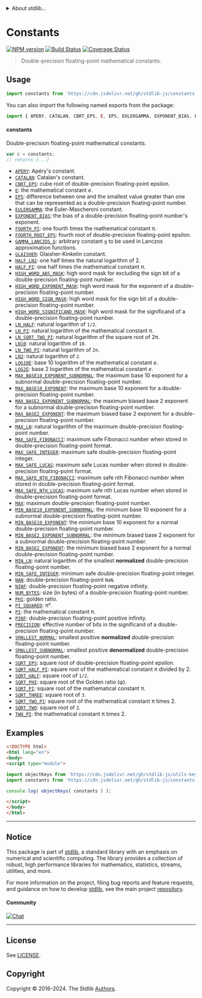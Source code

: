 <!--

@license Apache-2.0

Copyright (c) 2021 The Stdlib Authors.

Licensed under the Apache License, Version 2.0 (the "License");
you may not use this file except in compliance with the License.
You may obtain a copy of the License at

   http://www.apache.org/licenses/LICENSE-2.0

Unless required by applicable law or agreed to in writing, software
distributed under the License is distributed on an "AS IS" BASIS,
WITHOUT WARRANTIES OR CONDITIONS OF ANY KIND, either express or implied.
See the License for the specific language governing permissions and
limitations under the License.

-->


<details>
  <summary>
    About stdlib...
  </summary>
  <p>We believe in a future in which the web is a preferred environment for numerical computation. To help realize this future, we've built stdlib. stdlib is a standard library, with an emphasis on numerical and scientific computation, written in JavaScript (and C) for execution in browsers and in Node.js.</p>
  <p>The library is fully decomposable, being architected in such a way that you can swap out and mix and match APIs and functionality to cater to your exact preferences and use cases.</p>
  <p>When you use stdlib, you can be absolutely certain that you are using the most thorough, rigorous, well-written, studied, documented, tested, measured, and high-quality code out there.</p>
  <p>To join us in bringing numerical computing to the web, get started by checking us out on <a href="https://github.com/stdlib-js/stdlib">GitHub</a>, and please consider <a href="https://opencollective.com/stdlib">financially supporting stdlib</a>. We greatly appreciate your continued support!</p>
</details>

# Constants

[![NPM version][npm-image]][npm-url] [![Build Status][test-image]][test-url] [![Coverage Status][coverage-image]][coverage-url] <!-- [![dependencies][dependencies-image]][dependencies-url] -->

> Double-precision floating-point mathematical constants.



<section class="usage">

## Usage

```javascript
import constants from 'https://cdn.jsdelivr.net/gh/stdlib-js/constants-float64@v0.3.0-esm/index.mjs';
```

You can also import the following named exports from the package:

```javascript
import { APERY, CATALAN, CBRT_EPS, E, EPS, EULERGAMMA, EXPONENT_BIAS, FOURTH_PI, FOURTH_ROOT_EPS, GAMMA_LANCZOS_G, GLAISHER, HALF_LN2, HALF_PI, HIGH_WORD_ABS_MASK, HIGH_WORD_EXPONENT_MASK, HIGH_WORD_SIGNIFICAND_MASK, HIGH_WORD_SIGN_MASK, LN10, LN2, LN_HALF, LN_PI, LN_SQRT_TWO_PI, LN_TWO_PI, LOG10E, LOG2E, MAX, MAX_BASE10_EXPONENT, MAX_BASE10_EXPONENT_SUBNORMAL, MAX_BASE2_EXPONENT, MAX_BASE2_EXPONENT_SUBNORMAL, MAX_LN, MAX_SAFE_FIBONACCI, MAX_SAFE_INTEGER, MAX_SAFE_LUCAS, MAX_SAFE_NTH_FIBONACCI, MAX_SAFE_NTH_LUCAS, MIN_BASE10_EXPONENT, MIN_BASE10_EXPONENT_SUBNORMAL, MIN_BASE2_EXPONENT, MIN_BASE2_EXPONENT_SUBNORMAL, MIN_LN, MIN_SAFE_INTEGER, NAN, NINF, NUM_BYTES, PHI, PI, PINF, PI_SQUARED, PRECISION, SMALLEST_NORMAL, SMALLEST_SUBNORMAL, SQRT_EPS, SQRT_HALF, SQRT_HALF_PI, SQRT_PHI, SQRT_PI, SQRT_THREE, SQRT_TWO, SQRT_TWO_PI, TWO_PI } from 'https://cdn.jsdelivr.net/gh/stdlib-js/constants-float64@v0.3.0-esm/index.mjs';
```

#### constants

Double-precision floating-point mathematical constants.

```javascript
var c = constants;
// returns {...}
```

<!-- <toc pattern="*" > -->

<div class="namespace-toc">

-   <span class="signature">[`APERY`][@stdlib/constants/float64/apery]</span><span class="delimiter">: </span><span class="description">Apéry's constant.</span>
-   <span class="signature">[`CATALAN`][@stdlib/constants/float64/catalan]</span><span class="delimiter">: </span><span class="description">Catalan's constant.</span>
-   <span class="signature">[`CBRT_EPS`][@stdlib/constants/float64/cbrt-eps]</span><span class="delimiter">: </span><span class="description">cube root of double-precision floating-point epsilon.</span>
-   <span class="signature">[`E`][@stdlib/constants/float64/e]</span><span class="delimiter">: </span><span class="description">the mathematical constant _e_.</span>
-   <span class="signature">[`EPS`][@stdlib/constants/float64/eps]</span><span class="delimiter">: </span><span class="description">difference between one and the smallest value greater than one that can be represented as a double-precision floating-point number.</span>
-   <span class="signature">[`EULERGAMMA`][@stdlib/constants/float64/eulergamma]</span><span class="delimiter">: </span><span class="description">the Euler-Mascheroni constant.</span>
-   <span class="signature">[`EXPONENT_BIAS`][@stdlib/constants/float64/exponent-bias]</span><span class="delimiter">: </span><span class="description">the bias of a double-precision floating-point number's exponent.</span>
-   <span class="signature">[`FOURTH_PI`][@stdlib/constants/float64/fourth-pi]</span><span class="delimiter">: </span><span class="description">one fourth times the mathematical constant π.</span>
-   <span class="signature">[`FOURTH_ROOT_EPS`][@stdlib/constants/float64/fourth-root-eps]</span><span class="delimiter">: </span><span class="description">fourth root of double-precision floating-point epsilon.</span>
-   <span class="signature">[`GAMMA_LANCZOS_G`][@stdlib/constants/float64/gamma-lanczos-g]</span><span class="delimiter">: </span><span class="description">arbitrary constant `g` to be used in Lanczos approximation functions.</span>
-   <span class="signature">[`GLAISHER`][@stdlib/constants/float64/glaisher-kinkelin]</span><span class="delimiter">: </span><span class="description">Glaisher-Kinkelin constant.</span>
-   <span class="signature">[`HALF_LN2`][@stdlib/constants/float64/half-ln-two]</span><span class="delimiter">: </span><span class="description">one half times the natural logarithm of 2.</span>
-   <span class="signature">[`HALF_PI`][@stdlib/constants/float64/half-pi]</span><span class="delimiter">: </span><span class="description">one half times the mathematical constant π.</span>
-   <span class="signature">[`HIGH_WORD_ABS_MASK`][@stdlib/constants/float64/high-word-abs-mask]</span><span class="delimiter">: </span><span class="description">high word mask for excluding the sign bit of a double-precision floating-point number.</span>
-   <span class="signature">[`HIGH_WORD_EXPONENT_MASK`][@stdlib/constants/float64/high-word-exponent-mask]</span><span class="delimiter">: </span><span class="description">high word mask for the exponent of a double-precision floating-point number.</span>
-   <span class="signature">[`HIGH_WORD_SIGN_MASK`][@stdlib/constants/float64/high-word-sign-mask]</span><span class="delimiter">: </span><span class="description">high word mask for the sign bit of a double-precision floating-point number.</span>
-   <span class="signature">[`HIGH_WORD_SIGNIFICAND_MASK`][@stdlib/constants/float64/high-word-significand-mask]</span><span class="delimiter">: </span><span class="description">high word mask for the significand of a double-precision floating-point number.</span>
-   <span class="signature">[`LN_HALF`][@stdlib/constants/float64/ln-half]</span><span class="delimiter">: </span><span class="description">natural logarithm of `1/2`.</span>
-   <span class="signature">[`LN_PI`][@stdlib/constants/float64/ln-pi]</span><span class="delimiter">: </span><span class="description">natural logarithm of the mathematical constant π.</span>
-   <span class="signature">[`LN_SQRT_TWO_PI`][@stdlib/constants/float64/ln-sqrt-two-pi]</span><span class="delimiter">: </span><span class="description">natural logarithm of the square root of 2π.</span>
-   <span class="signature">[`LN10`][@stdlib/constants/float64/ln-ten]</span><span class="delimiter">: </span><span class="description">natural logarithm of `10`.</span>
-   <span class="signature">[`LN_TWO_PI`][@stdlib/constants/float64/ln-two-pi]</span><span class="delimiter">: </span><span class="description">natural logarithm of `2π`.</span>
-   <span class="signature">[`LN2`][@stdlib/constants/float64/ln-two]</span><span class="delimiter">: </span><span class="description">natural logarithm of `2`.</span>
-   <span class="signature">[`LOG10E`][@stdlib/constants/float64/log10-e]</span><span class="delimiter">: </span><span class="description">base 10 logarithm of the mathematical constant _e_.</span>
-   <span class="signature">[`LOG2E`][@stdlib/constants/float64/log2-e]</span><span class="delimiter">: </span><span class="description">base 2 logarithm of the mathematical constant _e_.</span>
-   <span class="signature">[`MAX_BASE10_EXPONENT_SUBNORMAL`][@stdlib/constants/float64/max-base10-exponent-subnormal]</span><span class="delimiter">: </span><span class="description">the maximum base 10 exponent for a subnormal double-precision floating-point number.</span>
-   <span class="signature">[`MAX_BASE10_EXPONENT`][@stdlib/constants/float64/max-base10-exponent]</span><span class="delimiter">: </span><span class="description">the maximum base 10 exponent for a double-precision floating-point number.</span>
-   <span class="signature">[`MAX_BASE2_EXPONENT_SUBNORMAL`][@stdlib/constants/float64/max-base2-exponent-subnormal]</span><span class="delimiter">: </span><span class="description">the maximum biased base 2 exponent for a subnormal double-precision floating-point number.</span>
-   <span class="signature">[`MAX_BASE2_EXPONENT`][@stdlib/constants/float64/max-base2-exponent]</span><span class="delimiter">: </span><span class="description">the maximum biased base 2 exponent for a double-precision floating-point number.</span>
-   <span class="signature">[`MAX_LN`][@stdlib/constants/float64/max-ln]</span><span class="delimiter">: </span><span class="description">natural logarithm of the maximum double-precision floating-point number.</span>
-   <span class="signature">[`MAX_SAFE_FIBONACCI`][@stdlib/constants/float64/max-safe-fibonacci]</span><span class="delimiter">: </span><span class="description">maximum safe Fibonacci number when stored in double-precision floating-point format.</span>
-   <span class="signature">[`MAX_SAFE_INTEGER`][@stdlib/constants/float64/max-safe-integer]</span><span class="delimiter">: </span><span class="description">maximum safe double-precision floating-point integer.</span>
-   <span class="signature">[`MAX_SAFE_LUCAS`][@stdlib/constants/float64/max-safe-lucas]</span><span class="delimiter">: </span><span class="description">maximum safe Lucas number when stored in double-precision floating-point format.</span>
-   <span class="signature">[`MAX_SAFE_NTH_FIBONACCI`][@stdlib/constants/float64/max-safe-nth-fibonacci]</span><span class="delimiter">: </span><span class="description">maximum safe nth Fibonacci number when stored in double-precision floating-point format.</span>
-   <span class="signature">[`MAX_SAFE_NTH_LUCAS`][@stdlib/constants/float64/max-safe-nth-lucas]</span><span class="delimiter">: </span><span class="description">maximum safe nth Lucas number when stored in double-precision floating-point format.</span>
-   <span class="signature">[`MAX`][@stdlib/constants/float64/max]</span><span class="delimiter">: </span><span class="description">maximum double-precision floating-point number.</span>
-   <span class="signature">[`MIN_BASE10_EXPONENT_SUBNORMAL`][@stdlib/constants/float64/min-base10-exponent-subnormal]</span><span class="delimiter">: </span><span class="description">the minimum base 10 exponent for a subnormal double-precision floating-point number.</span>
-   <span class="signature">[`MIN_BASE10_EXPONENT`][@stdlib/constants/float64/min-base10-exponent]</span><span class="delimiter">: </span><span class="description">the minimum base 10 exponent for a normal double-precision floating-point number.</span>
-   <span class="signature">[`MIN_BASE2_EXPONENT_SUBNORMAL`][@stdlib/constants/float64/min-base2-exponent-subnormal]</span><span class="delimiter">: </span><span class="description">the minimum biased base 2 exponent for a subnormal double-precision floating-point number.</span>
-   <span class="signature">[`MIN_BASE2_EXPONENT`][@stdlib/constants/float64/min-base2-exponent]</span><span class="delimiter">: </span><span class="description">the minimum biased base 2 exponent for a normal double-precision floating-point number.</span>
-   <span class="signature">[`MIN_LN`][@stdlib/constants/float64/min-ln]</span><span class="delimiter">: </span><span class="description">natural logarithm of the smallest **normalized** double-precision floating-point number.</span>
-   <span class="signature">[`MIN_SAFE_INTEGER`][@stdlib/constants/float64/min-safe-integer]</span><span class="delimiter">: </span><span class="description">minimum safe double-precision floating-point integer.</span>
-   <span class="signature">[`NAN`][@stdlib/constants/float64/nan]</span><span class="delimiter">: </span><span class="description">double-precision floating-point `NaN`.</span>
-   <span class="signature">[`NINF`][@stdlib/constants/float64/ninf]</span><span class="delimiter">: </span><span class="description">double-precision floating-point negative infinity.</span>
-   <span class="signature">[`NUM_BYTES`][@stdlib/constants/float64/num-bytes]</span><span class="delimiter">: </span><span class="description">size (in bytes) of a double-precision floating-point number.</span>
-   <span class="signature">[`PHI`][@stdlib/constants/float64/phi]</span><span class="delimiter">: </span><span class="description">golden ratio.</span>
-   <span class="signature">[`PI_SQUARED`][@stdlib/constants/float64/pi-squared]</span><span class="delimiter">: </span><span class="description">π².</span>
-   <span class="signature">[`PI`][@stdlib/constants/float64/pi]</span><span class="delimiter">: </span><span class="description">the mathematical constant π.</span>
-   <span class="signature">[`PINF`][@stdlib/constants/float64/pinf]</span><span class="delimiter">: </span><span class="description">double-precision floating-point positive infinity.</span>
-   <span class="signature">[`PRECISION`][@stdlib/constants/float64/precision]</span><span class="delimiter">: </span><span class="description">effective number of bits in the significand of a double-precision floating-point number.</span>
-   <span class="signature">[`SMALLEST_NORMAL`][@stdlib/constants/float64/smallest-normal]</span><span class="delimiter">: </span><span class="description">smallest positive **normalized** double-precision floating-point number.</span>
-   <span class="signature">[`SMALLEST_SUBNORMAL`][@stdlib/constants/float64/smallest-subnormal]</span><span class="delimiter">: </span><span class="description">smallest positive **denormalized** double-precision floating-point number.</span>
-   <span class="signature">[`SQRT_EPS`][@stdlib/constants/float64/sqrt-eps]</span><span class="delimiter">: </span><span class="description">square root of double-precision floating-point epsilon.</span>
-   <span class="signature">[`SQRT_HALF_PI`][@stdlib/constants/float64/sqrt-half-pi]</span><span class="delimiter">: </span><span class="description">square root of the mathematical constant π divided by 2.</span>
-   <span class="signature">[`SQRT_HALF`][@stdlib/constants/float64/sqrt-half]</span><span class="delimiter">: </span><span class="description">square root of `1/2`.</span>
-   <span class="signature">[`SQRT_PHI`][@stdlib/constants/float64/sqrt-phi]</span><span class="delimiter">: </span><span class="description">square root of the Golden ratio (φ).</span>
-   <span class="signature">[`SQRT_PI`][@stdlib/constants/float64/sqrt-pi]</span><span class="delimiter">: </span><span class="description">square root of the mathematical constant π.</span>
-   <span class="signature">[`SQRT_THREE`][@stdlib/constants/float64/sqrt-three]</span><span class="delimiter">: </span><span class="description">square root of `3`.</span>
-   <span class="signature">[`SQRT_TWO_PI`][@stdlib/constants/float64/sqrt-two-pi]</span><span class="delimiter">: </span><span class="description">square root of the mathematical constant π times 2.</span>
-   <span class="signature">[`SQRT_TWO`][@stdlib/constants/float64/sqrt-two]</span><span class="delimiter">: </span><span class="description">square root of `2`.</span>
-   <span class="signature">[`TWO_PI`][@stdlib/constants/float64/two-pi]</span><span class="delimiter">: </span><span class="description">the mathematical constant π times 2.</span>

</div>

<!-- </toc> -->

</section>

<!-- /.usage -->

<section class="examples">

## Examples

<!-- TODO: better examples -->

<!-- eslint no-undef: "error" -->

```html
<!DOCTYPE html>
<html lang="en">
<body>
<script type="module">

import objectKeys from 'https://cdn.jsdelivr.net/gh/stdlib-js/utils-keys@esm/index.mjs';
import constants from 'https://cdn.jsdelivr.net/gh/stdlib-js/constants-float64@v0.3.0-esm/index.mjs';

console.log( objectKeys( constants ) );

</script>
</body>
</html>
```

</section>

<!-- /.examples -->

<!-- Section for related `stdlib` packages. Do not manually edit this section, as it is automatically populated. -->

<section class="related">

</section>

<!-- /.related -->

<!-- Section for all links. Make sure to keep an empty line after the `section` element and another before the `/section` close. -->


<section class="main-repo" >

* * *

## Notice

This package is part of [stdlib][stdlib], a standard library with an emphasis on numerical and scientific computing. The library provides a collection of robust, high performance libraries for mathematics, statistics, streams, utilities, and more.

For more information on the project, filing bug reports and feature requests, and guidance on how to develop [stdlib][stdlib], see the main project [repository][stdlib].

#### Community

[![Chat][chat-image]][chat-url]

---

## License

See [LICENSE][stdlib-license].


## Copyright

Copyright &copy; 2016-2024. The Stdlib [Authors][stdlib-authors].

</section>

<!-- /.stdlib -->

<!-- Section for all links. Make sure to keep an empty line after the `section` element and another before the `/section` close. -->

<section class="links">

[npm-image]: http://img.shields.io/npm/v/@stdlib/constants-float64.svg
[npm-url]: https://npmjs.org/package/@stdlib/constants-float64

[test-image]: https://github.com/stdlib-js/constants-float64/actions/workflows/test.yml/badge.svg?branch=v0.3.0
[test-url]: https://github.com/stdlib-js/constants-float64/actions/workflows/test.yml?query=branch:v0.3.0

[coverage-image]: https://img.shields.io/codecov/c/github/stdlib-js/constants-float64/main.svg
[coverage-url]: https://codecov.io/github/stdlib-js/constants-float64?branch=main

<!--

[dependencies-image]: https://img.shields.io/david/stdlib-js/constants-float64.svg
[dependencies-url]: https://david-dm.org/stdlib-js/constants-float64/main

-->

[chat-image]: https://img.shields.io/gitter/room/stdlib-js/stdlib.svg
[chat-url]: https://app.gitter.im/#/room/#stdlib-js_stdlib:gitter.im

[stdlib]: https://github.com/stdlib-js/stdlib

[stdlib-authors]: https://github.com/stdlib-js/stdlib/graphs/contributors

[umd]: https://github.com/umdjs/umd
[es-module]: https://developer.mozilla.org/en-US/docs/Web/JavaScript/Guide/Modules

[deno-url]: https://github.com/stdlib-js/constants-float64/tree/deno
[deno-readme]: https://github.com/stdlib-js/constants-float64/blob/deno/README.md
[umd-url]: https://github.com/stdlib-js/constants-float64/tree/umd
[umd-readme]: https://github.com/stdlib-js/constants-float64/blob/umd/README.md
[esm-url]: https://github.com/stdlib-js/constants-float64/tree/esm
[esm-readme]: https://github.com/stdlib-js/constants-float64/blob/esm/README.md
[branches-url]: https://github.com/stdlib-js/constants-float64/blob/main/branches.md

[stdlib-license]: https://raw.githubusercontent.com/stdlib-js/constants-float64/main/LICENSE

<!-- <toc-links> -->

[@stdlib/constants/float64/apery]: https://github.com/stdlib-js/constants-float64-apery/tree/esm

[@stdlib/constants/float64/catalan]: https://github.com/stdlib-js/constants-float64-catalan/tree/esm

[@stdlib/constants/float64/cbrt-eps]: https://github.com/stdlib-js/constants-float64-cbrt-eps/tree/esm

[@stdlib/constants/float64/e]: https://github.com/stdlib-js/constants-float64-e/tree/esm

[@stdlib/constants/float64/eps]: https://github.com/stdlib-js/constants-float64-eps/tree/esm

[@stdlib/constants/float64/eulergamma]: https://github.com/stdlib-js/constants-float64-eulergamma/tree/esm

[@stdlib/constants/float64/exponent-bias]: https://github.com/stdlib-js/constants-float64-exponent-bias/tree/esm

[@stdlib/constants/float64/fourth-pi]: https://github.com/stdlib-js/constants-float64-fourth-pi/tree/esm

[@stdlib/constants/float64/fourth-root-eps]: https://github.com/stdlib-js/constants-float64-fourth-root-eps/tree/esm

[@stdlib/constants/float64/gamma-lanczos-g]: https://github.com/stdlib-js/constants-float64-gamma-lanczos-g/tree/esm

[@stdlib/constants/float64/glaisher-kinkelin]: https://github.com/stdlib-js/constants-float64-glaisher-kinkelin/tree/esm

[@stdlib/constants/float64/half-ln-two]: https://github.com/stdlib-js/constants-float64-half-ln-two/tree/esm

[@stdlib/constants/float64/half-pi]: https://github.com/stdlib-js/constants-float64-half-pi/tree/esm

[@stdlib/constants/float64/high-word-abs-mask]: https://github.com/stdlib-js/constants-float64-high-word-abs-mask/tree/esm

[@stdlib/constants/float64/high-word-exponent-mask]: https://github.com/stdlib-js/constants-float64-high-word-exponent-mask/tree/esm

[@stdlib/constants/float64/high-word-sign-mask]: https://github.com/stdlib-js/constants-float64-high-word-sign-mask/tree/esm

[@stdlib/constants/float64/high-word-significand-mask]: https://github.com/stdlib-js/constants-float64-high-word-significand-mask/tree/esm

[@stdlib/constants/float64/ln-half]: https://github.com/stdlib-js/constants-float64-ln-half/tree/esm

[@stdlib/constants/float64/ln-pi]: https://github.com/stdlib-js/constants-float64-ln-pi/tree/esm

[@stdlib/constants/float64/ln-sqrt-two-pi]: https://github.com/stdlib-js/constants-float64-ln-sqrt-two-pi/tree/esm

[@stdlib/constants/float64/ln-ten]: https://github.com/stdlib-js/constants-float64-ln-ten/tree/esm

[@stdlib/constants/float64/ln-two-pi]: https://github.com/stdlib-js/constants-float64-ln-two-pi/tree/esm

[@stdlib/constants/float64/ln-two]: https://github.com/stdlib-js/constants-float64-ln-two/tree/esm

[@stdlib/constants/float64/log10-e]: https://github.com/stdlib-js/constants-float64-log10-e/tree/esm

[@stdlib/constants/float64/log2-e]: https://github.com/stdlib-js/constants-float64-log2-e/tree/esm

[@stdlib/constants/float64/max-base10-exponent-subnormal]: https://github.com/stdlib-js/constants-float64-max-base10-exponent-subnormal/tree/esm

[@stdlib/constants/float64/max-base10-exponent]: https://github.com/stdlib-js/constants-float64-max-base10-exponent/tree/esm

[@stdlib/constants/float64/max-base2-exponent-subnormal]: https://github.com/stdlib-js/constants-float64-max-base2-exponent-subnormal/tree/esm

[@stdlib/constants/float64/max-base2-exponent]: https://github.com/stdlib-js/constants-float64-max-base2-exponent/tree/esm

[@stdlib/constants/float64/max-ln]: https://github.com/stdlib-js/constants-float64-max-ln/tree/esm

[@stdlib/constants/float64/max-safe-fibonacci]: https://github.com/stdlib-js/constants-float64-max-safe-fibonacci/tree/esm

[@stdlib/constants/float64/max-safe-integer]: https://github.com/stdlib-js/constants-float64-max-safe-integer/tree/esm

[@stdlib/constants/float64/max-safe-lucas]: https://github.com/stdlib-js/constants-float64-max-safe-lucas/tree/esm

[@stdlib/constants/float64/max-safe-nth-fibonacci]: https://github.com/stdlib-js/constants-float64-max-safe-nth-fibonacci/tree/esm

[@stdlib/constants/float64/max-safe-nth-lucas]: https://github.com/stdlib-js/constants-float64-max-safe-nth-lucas/tree/esm

[@stdlib/constants/float64/max]: https://github.com/stdlib-js/constants-float64-max/tree/esm

[@stdlib/constants/float64/min-base10-exponent-subnormal]: https://github.com/stdlib-js/constants-float64-min-base10-exponent-subnormal/tree/esm

[@stdlib/constants/float64/min-base10-exponent]: https://github.com/stdlib-js/constants-float64-min-base10-exponent/tree/esm

[@stdlib/constants/float64/min-base2-exponent-subnormal]: https://github.com/stdlib-js/constants-float64-min-base2-exponent-subnormal/tree/esm

[@stdlib/constants/float64/min-base2-exponent]: https://github.com/stdlib-js/constants-float64-min-base2-exponent/tree/esm

[@stdlib/constants/float64/min-ln]: https://github.com/stdlib-js/constants-float64-min-ln/tree/esm

[@stdlib/constants/float64/min-safe-integer]: https://github.com/stdlib-js/constants-float64-min-safe-integer/tree/esm

[@stdlib/constants/float64/nan]: https://github.com/stdlib-js/constants-float64-nan/tree/esm

[@stdlib/constants/float64/ninf]: https://github.com/stdlib-js/constants-float64-ninf/tree/esm

[@stdlib/constants/float64/num-bytes]: https://github.com/stdlib-js/constants-float64-num-bytes/tree/esm

[@stdlib/constants/float64/phi]: https://github.com/stdlib-js/constants-float64-phi/tree/esm

[@stdlib/constants/float64/pi-squared]: https://github.com/stdlib-js/constants-float64-pi-squared/tree/esm

[@stdlib/constants/float64/pi]: https://github.com/stdlib-js/constants-float64-pi/tree/esm

[@stdlib/constants/float64/pinf]: https://github.com/stdlib-js/constants-float64-pinf/tree/esm

[@stdlib/constants/float64/precision]: https://github.com/stdlib-js/constants-float64-precision/tree/esm

[@stdlib/constants/float64/smallest-normal]: https://github.com/stdlib-js/constants-float64-smallest-normal/tree/esm

[@stdlib/constants/float64/smallest-subnormal]: https://github.com/stdlib-js/constants-float64-smallest-subnormal/tree/esm

[@stdlib/constants/float64/sqrt-eps]: https://github.com/stdlib-js/constants-float64-sqrt-eps/tree/esm

[@stdlib/constants/float64/sqrt-half-pi]: https://github.com/stdlib-js/constants-float64-sqrt-half-pi/tree/esm

[@stdlib/constants/float64/sqrt-half]: https://github.com/stdlib-js/constants-float64-sqrt-half/tree/esm

[@stdlib/constants/float64/sqrt-phi]: https://github.com/stdlib-js/constants-float64-sqrt-phi/tree/esm

[@stdlib/constants/float64/sqrt-pi]: https://github.com/stdlib-js/constants-float64-sqrt-pi/tree/esm

[@stdlib/constants/float64/sqrt-three]: https://github.com/stdlib-js/constants-float64-sqrt-three/tree/esm

[@stdlib/constants/float64/sqrt-two-pi]: https://github.com/stdlib-js/constants-float64-sqrt-two-pi/tree/esm

[@stdlib/constants/float64/sqrt-two]: https://github.com/stdlib-js/constants-float64-sqrt-two/tree/esm

[@stdlib/constants/float64/two-pi]: https://github.com/stdlib-js/constants-float64-two-pi/tree/esm

<!-- </toc-links> -->

</section>

<!-- /.links -->
